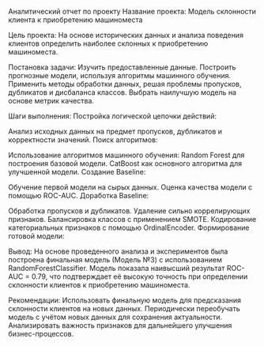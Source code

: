 Аналитический отчет по проекту
Название проекта:
Модель склонности клиента к приобретению машиноместа

Цель проекта:
На основе исторических данных и анализа поведения клиентов определить наиболее склонных к приобретению машиноместа.

Постановка задачи:
Изучить предоставленные данные.
Построить прогнозные модели, используя алгоритмы машинного обучения.
Применить методы обработки данных, решая проблемы пропусков, дубликатов и дисбаланса классов.
Выбрать наилучшую модель на основе метрик качества.


Шаги выполнения:
Постройка логической цепочки действий:

Анализ исходных данных на предмет пропусков, дубликатов и корректности значений.
Поиск алгоритмов:

Использование алгоритмов машинного обучения:
Random Forest для построения базовой модели.
CatBoost как основного алгоритма для улучшенной модели.
Создание Baseline:

Обучение первой модели на сырых данных.
Оценка качества модели с помощью ROC-AUC.
Доработка Baseline:

Обработка пропусков и дубликатов.
Удаление сильно коррелирующих признаков.
Балансировка классов с применением SMOTE.
Кодирование категориальных признаков с помощью OrdinalEncoder.
Формирование готовой модели:

Вывод:
На основе проведенного анализа и экспериментов была построена финальная модель (Модель №3) с использованием RandomForestClassifier. Модель показала наивысший результат ROC-AUC = 0.79, что подтверждает её высокую точность при определении склонности клиентов к приобретению машиноместа.

Рекомендации:
Использовать финальную модель для предсказания склонности клиентов на новых данных.
Периодически переобучать модель с учётом новых данных для сохранения актуальности.
Анализировать важность признаков для дальнейшего улучшения бизнес-процессов.